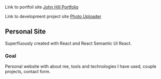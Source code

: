 Link to portfoil site [John Hill Portfolio](https://johnh-portfolio.herokuapp.com)

Link to development project site [Photo Uploader](https://master.d3or6g43vjv1z5.amplifyapp.com)


## Personal Site

Superfluously created with React and React Semantic UI React.

### Goal

Personal website with about me, tools and technologies I have used, couple projects, contact form. 
